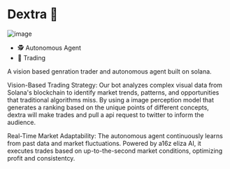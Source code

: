 # Dextra 🔮

![image](https://github.com/user-attachments/assets/306b261f-db61-48c9-9702-426e9367b967)

-   🕵️ Autonomous Agent
-   🧠 Trading

A vision based genration trader and autonomous agent built on solana.

Vision-Based Trading Strategy: Our bot analyzes complex visual data from Solana's blockchain to identify market trends, patterns, and opportunities that traditional algorithms miss. By using a image perception model that generates a ranking based on the unique points of different concepts, dextra will make trades and pull a api request to twitter to inform the audience.

Real-Time Market Adaptability: The autonomous agent continuously learns from past data and market fluctuations. Powered by a16z eliza AI, it executes trades based on up-to-the-second market conditions, optimizing profit and consistentcy.
